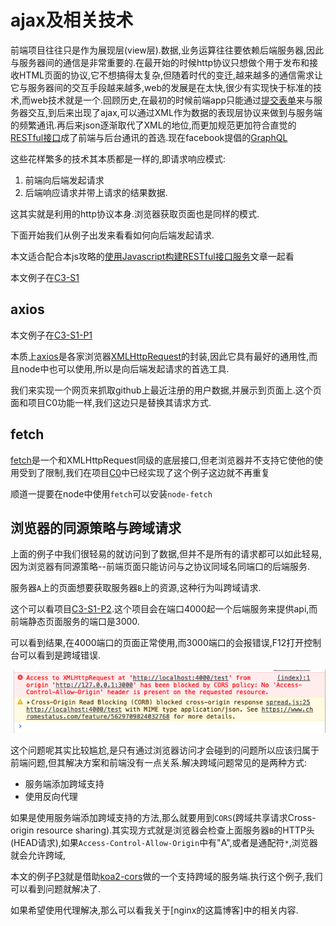 # ajax及相关技术

前端项目往往只是作为展现层(view层).数据,业务运算往往要依赖后端服务器,因此与服务器间的通信是非常重要的.在最开始的时候http协议只想做个用于发布和接收HTML页面的协议,它不想搞得太复杂,但随着时代的变迁,越来越多的通信需求让它与服务器间的交互手段越来越多,web的发展是在太快,很少有实现快于标准的技术,而web技术就是一个.回顾历史,在最初的时候前端app只能通过[提交表单](https://tutorialforjavascript.github.io/web%E5%89%8D%E7%AB%AF%E6%8A%80%E6%9C%AF/%E5%89%8D%E7%AB%AF%E6%A6%82%E8%A7%88/%E5%89%8D%E7%AB%AF%E5%BA%94%E7%94%A8%E9%A1%B5%E9%9D%A2%E8%A7%84%E8%8C%83/%E4%BA%A4%E4%BA%92%E4%BA%8B%E4%BB%B6.html#%E8%A1%A8%E5%8D%95form)来与服务器交互,到后来出现了ajax,可以通过XML作为数据的表现层协议来做到与服务端的频繁通讯.再后来json逐渐取代了XML的地位,而更加规范更加符合直觉的[RESTful接口](http://blog.hszofficial.site/recommend/2019/03/14/RESTful%E9%A3%8E%E6%A0%BC%E7%9A%84%E6%8E%A5%E5%8F%A3%E8%AE%BE%E8%AE%A1/)成了前端与后台通讯的首选.现在facebook提倡的[GraphQL](http://graphql.cn/)

这些花样繁多的技术其本质都是一样的,即请求响应模式:

1. 前端向后端发起请求
2. 后端响应请求并带上请求的结果数据.

这其实就是利用的http协议本身.浏览器获取页面也是同样的模式.

下面开始我们从例子出发来看看如何向后端发起请求.

本文适合配合本js攻略的[使用Javascript构建RESTful接口服务](https://tutorialforjavascript.github.io/%E4%BD%BF%E7%94%A8Javascript%E6%90%AD%E5%BB%BA%E5%90%8E%E7%AB%AF%E6%9C%8D%E5%8A%A1/RESTful%E6%8E%A5%E5%8F%A3%E6%9C%8D%E5%8A%A1.html)文章一起看

本文例子在[C3-S1](https://github.com/TutorialForJavascript/frontend-basic/tree/master/code/C3/S1)

## axios

本文例子在[C3-S1-P1](https://github.com/TutorialForJavascript/frontend-basic/tree/master/code/C3/S1/P1)

本质上[axios](https://github.com/axios/axios)是各家浏览器[XMLHttpRequest](https://developer.mozilla.org/zh-CN/docs/Web/API/XMLHttpRequest)的封装,因此它具有最好的通用性,而且node中也可以使用,所以是向后端发起请求的首选工具.

我们来实现一个网页来抓取github上最近注册的用户数据,并展示到页面上.这个页面和项目C0功能一样,我们这边只是替换其请求方式.

## fetch

[fetch](https://developer.mozilla.org/zh-CN/docs/Web/API/Fetch_API)是一个和XMLHttpRequest同级的底层接口,但老浏览器并不支持它使他的使用受到了限制,我们在项目[C0](https://github.com/TutorialForJavascript/frontend-basic/tree/master/code/C0)中已经实现了这个例子这边就不再重复

顺道一提要在node中使用`fetch`可以安装`node-fetch`

## 浏览器的同源策略与跨域请求

上面的例子中我们很轻易的就访问到了数据,但并不是所有的请求都可以如此轻易,因为浏览器有同源策略--前端页面只能访问与之协议同域名同端口的后端服务.

服务器`A`上的页面想要获取服务器`B`上的资源,这种行为叫跨域请求.

这个可以看项目[C3-S1-P2](https://github.com/TutorialForJavascript/frontend-basic/tree/master/code/C3/S1/P2).这个项目会在端口4000起一个后端服务来提供api,而前端静态页面服务的端口是3000.

可以看到结果,在4000端口的页面正常使用,而3000端口的会报错误,F12打开控制台可以看到是跨域错误.

![跨域错误](img/跨域错误.png)

这个问题呢其实比较尴尬,是只有通过浏览器访问才会碰到的问题所以应该归属于前端问题,但其解决方案和前端没有一点关系.解决跨域问题常见的是两种方式:

+ 服务端添加跨域支持
+ 使用反向代理

如果是使用服务端添加跨域支持的方法,那么就要用到`CORS`(跨域共享请求Cross-origin resource sharing).其实现方式就是浏览器会检查上面服务器`B`的HTTP头(HEAD请求),如果`Access-Control-Allow-Origin`中有"A",或者是通配符`*`,浏览器就会允许跨域,

本文的例子[P3](https://github.com/TutorialForJavascript/frontend-basic/tree/master/code/C3/S1/P3)就是借助[koa2-cors](https://www.npmjs.com/package/koa2-cors)做的一个支持跨域的服务端.执行这个例子,我们可以看到问题就解决了.

如果希望使用代理解决,那么可以看我关于[nginx的这篇博客]中的相关内容.



